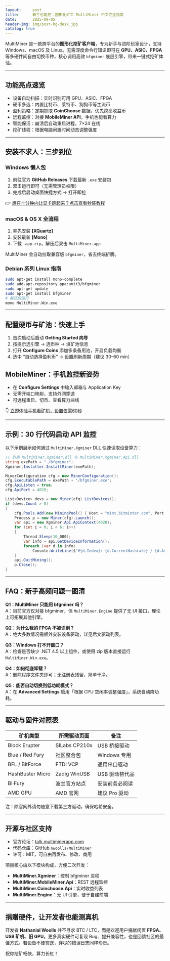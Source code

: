 ```yaml
---
layout:     post
title:      新手也能挖：图形化矿工 MultiMiner 中文完全指南
date:       2025-09-05
header-img: img/post-bg-desk.jpg
catalog: true
---
```


MultiMiner 是一款跨平台的**图形化挖矿客户端**，专为新手与进阶玩家设计，支持 Windows、macOS 及 Linux。无需深度命令行知识即可在 **GPU、ASIC、FPGA** 等多硬件间自由切换币种，核心调用高效 `bfgminer` 底层引擎，带来一键式挖矿体验。

---

## 功能亮点速览

- 设备自动扫描：实时识别可用 GPU、ASIC、FPGA  
- 硬币多选：内置比特币、莱特币、狗狗币等主流币  
- 盈利策略：定期抓取 **CoinChoose** 数据，优先挖高收益币  
- 远程监控：对接 **MobileMiner API**，手机也能看算力  
- 智能保活：崩溃后自动重启进程，7×24 在线  
- 挖矿线程：根据电脑闲置时间动态调整强度  

---

## 安装不求人：三步到位

### Windows 懒人包

1. 前往官方 **GitHub Releases** 下载最新 `.exe` 安装包  
2. 双击运行即可（无需管理员权限）  
3. 完成后启动桌面快捷方式 → 打开即挖  

👉 [想在十分钟内让显卡跑起来？点击查看秒装教程](https://okxdog.com/)

### macOS & OS X 全流程

1. 率先安装 **[XQuartz]**  
2. 安装最新 **[Mono]**  
3. 下载 `.app.zip`，解压后双击 `MultiMiner.app`

MultiMiner 会自动拉取兼容版 `bfgminer`，省去终端折腾。

### Debian 系列 Linux 指南

```bash
sudo apt-get install mono-complete
sudo add-apt-repository ppa:unit3/bfgminer
sudo apt-get update
sudo apt-get install bfgminer
# 解压后运行
mono MultiMiner.Win.exe
```

---

## 配置硬币与矿池：快速上手

1. 首次启动后启动 **Getting Started 向导**  
2. 按提示选引擎 → 选币种 → 填矿池信息  
3. 打开 **Configure Coins** 添加多条备用池，开启负载均衡  
4. 选中 “自动选择盈利币” → 设置刷新周期（建议 30–60 min）

## MobileMiner：手机监控新姿势

- 在 **Configure Settings** 中输入邮箱与 Application Key  
- 无需开端口映射，支持外网穿透  
- 可远程重启、切币、查看算力曲线  

👇 [立即体验手机看矿机，设置仅需60秒](https://okxdog.com/)

---

## 示例：30 行代码启动 API 监控

以下示例展示如何通过 `MultiMiner.Xgminer` DLL 快速读取设备算力：

```csharp
// 引用 MultiMiner.Xgminer.dll 与 MultiMiner.Xgminer.Api.dll
string exePath = "./bfgminer";
Xgminer.Installer.InstallMiner(exePath);

MinerConfiguration cfg = new MinerConfiguration();
cfg.ExecutablePath = exePath + "/bfgminer.exe";
cfg.ApiListen = true;
cfg.ApiPort = 4028;

List<Device> devs = new Miner(cfg).ListDevices();
if (devs.Count > 0)
{
    cfg.Pools.Add(new MiningPool() { Host = "mint.bitminter.com", Port = 3333, Username = "demo", Password = "demo" });
    Process p = new Miner(cfg).Launch();
    var api = new Xgminer.Api.ApiContext(4028);
    for (int i = 0; i < 6; i++)
    {
        Thread.Sleep(10_000);
        var info = api.GetDeviceInformation();
        foreach (var d in info)
            Console.WriteLine($"#{d.Index}: {d.CurrentHashrate} / {d.AverageHashrate} H/s");
    }
    api.QuitMining();
    p.Close();
}
```

---

## FAQ：新手高频问题一图清

**Q1：MultiMiner 只能用 bfgminer 吗？**  
A：目前官方仅对接 bfgminer，但 `MultiMiner.Engine` 提供了无 UI 接口，理论上可拓展其他引擎。

**Q2：为什么我的 FPGA 不被识别？**  
A：绝大多数情况需额外安装设备驱动，详见后文驱动列表。

**Q3：Windows 打不开窗口？**  
A：检查是否缺少 .NET 4.5 以上组件，或使用 zip 版本直接运行 `MultiMiner.Win.exe`。

**Q4：如何彻底卸载？**  
A：删除程序文件夹即可；无注册表残留，简单干净。

**Q5：能否自动切换到低功耗模式？**  
A：在 **Advanced Settings** 启用「根据 CPU 空闲率调整强度」，系统自动降功耗。

---

## 驱动与固件对照表

| 矿机类型 | 所需驱动页面 | 备注 |
|---|---|---|
| Block Erupter | SILabs CP210x | USB 桥接驱动 |
| Blue / Red Fury | 社区整合包 | Windows 专用 |
| BFL / BitForce | FTDI VCP | 通用串口驱动 |
| HashBuster Micro | Zadig WinUSB | USB 驱动替代品 |
| Bi·Fury | 波兰官方站点 | 安装前务必阅读 |
| AMD GPU | AMD 官网 | 建议 Pro 驱动 |

注：除官网外请勿随意下载第三方驱动，确保哈希安全。

---

## 开源与社区支持

- 官方论坛：[talk.multiminerapp.com](talk.multiminerapp.com)  
- 代码仓库：GitHub `nwoolls/MultiMiner`  
- 许可：MIT，可自由再发布、修改、商用  

项目核心由以下模块构成，方便二次开发：

- **MultiMiner.Xgminer**：控制 bfgminer 进程  
- **MultiMiner.MobileMiner.Api**：REST 远程监控  
- **MultiMiner.Coinchoose.Api**：实时收益列表  
- **MultiMiner.Engine**：无 UI 引擎，便于自建前端  

---

## 捐赠硬件，让开发者也能测真机

开发者 **Nathanial Woolls** 并不寻求 BTC / LTC，而是欢迎用户捐献闲置 **FPGA、USB 矿机、旧 GPU**。更多真实硬件可复现 Bug、提升兼容性，也是回馈社区的最佳方式。若设备不便寄送，详尽的错误日志同样珍贵。

祝你挖矿畅快，算力长虹！